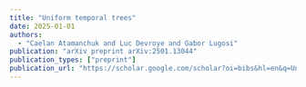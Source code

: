 ```yaml
---
title: "Uniform temporal trees"
date: 2025-01-01
authors:
  - "Caelan Atamanchuk and Luc Devroye and Gabor Lugosi"
publication: "arXiv preprint arXiv:2501.13044"
publication_types: ["preprint"]
publication_url: "https://scholar.google.com/scholar?oi=bibs&hl=en&q=Uniform+temporal+trees"
---
```

